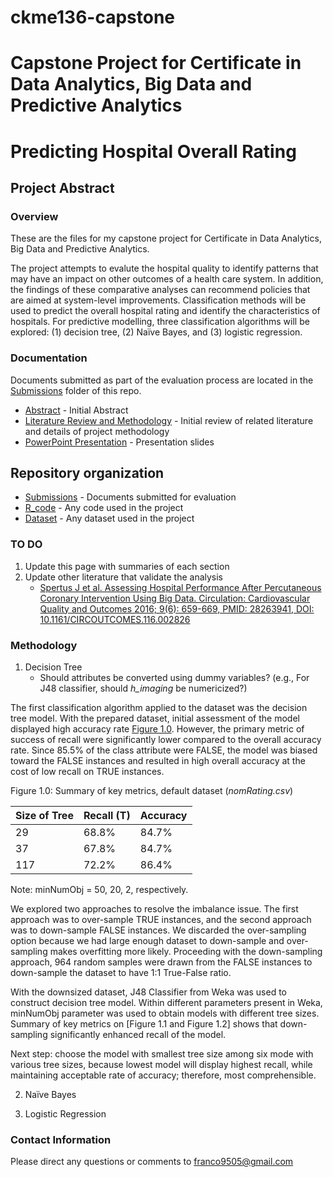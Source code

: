 # ckme136-capstone
# Capstone Project for Certificate in Data Analytics, Big Data and Predictive Analytics
# Predicting Hospital Overall Rating

## Project Abstract

### Overview

These are the files for my capstone project for Certificate in Data Analytics, Big Data and Predictive Analytics.

The project attempts to evalute the hospital quality to identify patterns that may have an impact on other outcomes of a health care system. In addition, the findings of these comparative analyses can recommend policies that are aimed at system-level improvements. Classification methods will be used to predict the overall hospital rating and identify the characteristics of hospitals. For predictive modelling, three classification algorithms will be explored: (1) decision tree, (2) Naïve Bayes, and (3) logistic regression.

### Documentation

Documents submitted as part of the evaluation process are located in the
[Submissions](/submit/) folder of this repo.

- [Abstract](/submit/abstract.pdf) - Initial Abstract
- [Literature Review and Methodology](/submit/lit_review.pdf) -
Initial review of related literature and details of project methodology
- [PowerPoint Presentation](/submit/CKME136.pdf) - Presentation slides

## Repository organization

- [Submissions](/submit/) - Documents submitted for evaluation
- [R_code](/code/) - Any code used in the project
- [Dataset](/dataset/) - Any dataset used in the project

### TO DO
1. Update this page with summaries of each section
2. Update other literature that validate the analysis
   - [Spertus J et al. Assessing Hospital Performance After Percutaneous Coronary Intervention Using Big Data. Circulation: Cardiovascular Quality and Outcomes 2016; 9(6): 659-669, PMID: 28263941, DOI: 10.1161/CIRCOUTCOMES.116.002826](https://www.ncbi.nlm.nih.gov/pmc/articles/PMC5341139/)

### Methodology

1. Decision Tree
   - Should attributes be converted using dummy variables? (e.g., For J48 classifier, should *h_imaging* be numericized?)

The first classification algorithm applied to the dataset was the decision tree model. With the prepared dataset, initial assessment of the model displayed high accuracy rate [Figure 1.0](/submit/fig1.png). However, the primary metric of success of recall were significantly lower compared to the overall accuracy rate. Since 85.5% of the class attribute were FALSE, the model was biased toward the FALSE instances and resulted in high overall accuracy at the cost of low recall on TRUE instances.

Figure 1.0: Summary of key metrics, default dataset (*nomRating.csv*)

| Size of Tree | Recall (T) | Accuracy |
| ------------ | ---------- | -------- |
|      29      |    68.8%   |   84.7%  |
|      37      |    67.8%   |   84.7%  |
|     117      |    72.2%   |   86.4%  |

Note: minNumObj = 50, 20, 2, respectively.

We explored two approaches to resolve the imbalance issue. The first approach was to over-sample TRUE instances, and the second approach was to down-sample FALSE instances. We discarded the over-sampling option because we had large enough dataset to down-sample and over-sampling makes overfitting more likely. Proceeding with the down-sampling approach, 964 random samples were drawn from the FALSE instances to down-sample the dataset to have 1:1 True-False ratio.

With the downsized dataset, J48 Classifier from Weka was used to construct decision tree model. Within different parameters present in Weka, minNumObj parameter was used to obtain models with different tree sizes. Summary of key metrics on [Figure 1.1 and Figure 1.2] shows that down-sampling significantly enhanced recall of the model.

Next step: choose the model with smallest tree size among six mode with various tree sizes, because lowest model will display highest recall, while maintaining acceptable rate of accuracy; therefore, most comprehensible.

2. Naïve Bayes

3. Logistic Regression

### Contact Information

Please direct any questions or comments to franco9505@gmail.com
